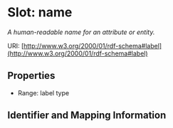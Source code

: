 # Slot: name
_A human-readable name for an attribute or entity._


URI: [http://www.w3.org/2000/01/rdf-schema#label](http://www.w3.org/2000/01/rdf-schema#label)



<!-- no inheritance hierarchy -->


## Properties

 * Range: label type



## Identifier and Mapping Information





